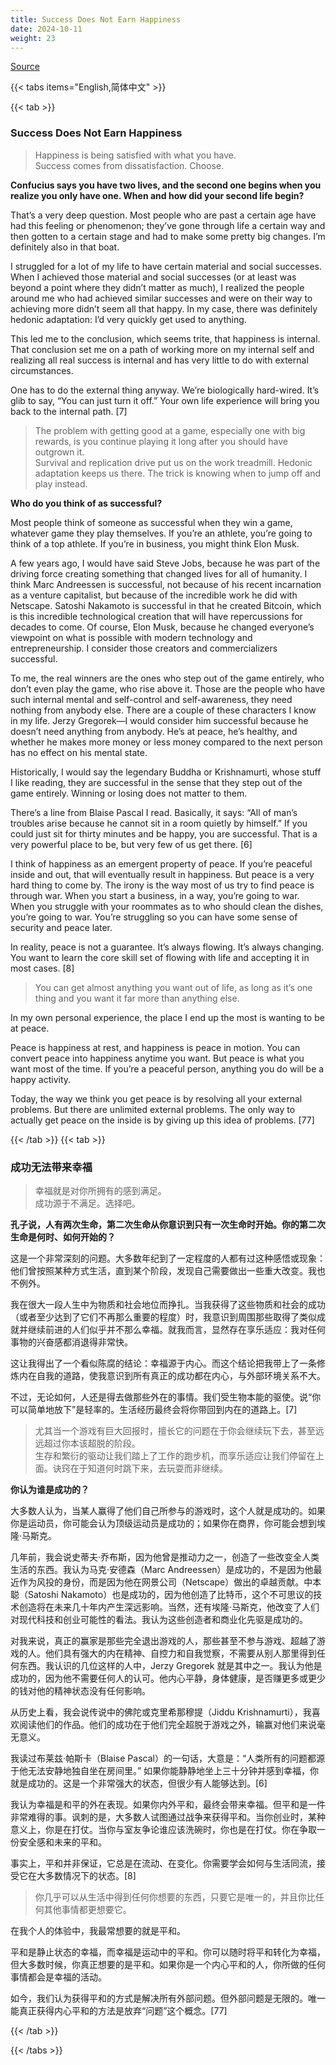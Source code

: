 ```yaml
---
title: Success Does Not Earn Happiness
date: 2024-10-11
weight: 23
---
```


[Source](https://www.navalmanack.com/almanack-of-naval-ravikant/success-does-not-earn-happiness)

{{< tabs items="English,简体中文" >}}

{{< tab >}}

### Success Does Not Earn Happiness

> Happiness is being satisfied with what you have.  
> Success comes from dissatisfaction. Choose.

**Confucius says you have two lives, and the second one begins when you realize you only have one. When and how did your second life begin?**

That’s a very deep question. Most people who are past a certain age have had this feeling or phenomenon; they’ve gone through life a certain way and then gotten to a certain stage and had to make some pretty big changes. I’m definitely also in that boat.

I struggled for a lot of my life to have certain material and social successes. When I achieved those material and social successes (or at least was beyond a point where they didn’t matter as much), I realized the people around me who had achieved similar successes and were on their way to achieving more didn’t seem all that happy. In my case, there was definitely hedonic adaptation: I’d very quickly get used to anything.

This led me to the conclusion, which seems trite, that happiness is internal. That conclusion set me on a path of working more on my internal self and realizing all real success is internal and has very little to do with external circumstances.

One has to do the external thing anyway. We’re biologically hard-wired. It’s glib to say, “You can just turn it off.” Your own life experience will bring you back to the internal path. [7]

> The problem with getting good at a game, especially one with big rewards, is you continue playing it long after you should have outgrown it.  
> Survival and replication drive put us on the work treadmill. Hedonic adaptation keeps us there. The trick is knowing when to jump off and play instead.

**Who do you think of as successful?**

Most people think of someone as successful when they win a game, whatever game they play themselves. If you’re an athlete, you’re going to think of a top athlete. If you’re in business, you might think Elon Musk.

A few years ago, I would have said Steve Jobs, because he was part of the driving force creating something that changed lives for all of humanity. I think Marc Andreessen is successful, not because of his recent incarnation as a venture capitalist, but because of the incredible work he did with Netscape. Satoshi Nakamoto is successful in that he created Bitcoin, which is this incredible technological creation that will have repercussions for decades to come. Of course, Elon Musk, because he changed everyone’s viewpoint on what is possible with modern technology and entrepreneurship. I consider those creators and commercializers successful.

To me, the real winners are the ones who step out of the game entirely, who don’t even play the game, who rise above it. Those are the people who have such internal mental and self-control and self-awareness, they need nothing from anybody else. There are a couple of these characters I know in my life. Jerzy Gregorek—I would consider him successful because he doesn’t need anything from anybody. He’s at peace, he’s healthy, and whether he makes more money or less money compared to the next person has no effect on his mental state.

Historically, I would say the legendary Buddha or Krishnamurti, whose stuff I like reading, they are successful in the sense that they step out of the game entirely. Winning or losing does not matter to them.

There’s a line from Blaise Pascal I read. Basically, it says: “All of man’s troubles arise because he cannot sit in a room quietly by himself.” If you could just sit for thirty minutes and be happy, you are successful. That is a very powerful place to be, but very few of us get there. [6]

I think of happiness as an emergent property of peace. If you’re peaceful inside and out, that will eventually result in happiness. But peace is a very hard thing to come by. The irony is the way most of us try to find peace is through war. When you start a business, in a way, you’re going to war. When you struggle with your roommates as to who should clean the dishes, you’re going to war. You’re struggling so you can have some sense of security and peace later.

In reality, peace is not a guarantee. It’s always flowing. It’s always changing. You want to learn the core skill set of flowing with life and accepting it in most cases. [8]

> You can get almost anything you want out of life, as long as it’s one thing and you want it far more than anything else.

In my own personal experience, the place I end up the most is wanting to be at peace.

Peace is happiness at rest, and happiness is peace in motion. You can convert peace into happiness anytime you want. But peace is what you want most of the time. If you’re a peaceful person, anything you do will be a happy activity.

Today, the way we think you get peace is by resolving all your external problems. But there are unlimited external problems. The only way to actually get peace on the inside is by giving up this idea of problems. [77]

{{< /tab >}}
{{< tab >}}

### 成功无法带来幸福

> 幸福就是对你所拥有的感到满足。  
> 成功源于不满足。选择吧。

**孔子说，人有两次生命，第二次生命从你意识到只有一次生命时开始。你的第二次生命是何时、如何开始的？**

这是一个非常深刻的问题。大多数年纪到了一定程度的人都有过这种感悟或现象：他们曾按照某种方式生活，直到某个阶段，发现自己需要做出一些重大改变。我也不例外。

我在很大一段人生中为物质和社会地位而挣扎。当我获得了这些物质和社会的成功（或者至少达到了它们不再那么重要的程度）时，我意识到周围那些取得了类似成就并继续前进的人们似乎并不那么幸福。就我而言，显然存在享乐适应：我对任何事物的兴奋感都消退得非常快。

这让我得出了一个看似陈腐的结论：幸福源于内心。而这个结论把我带上了一条修炼内在自我的道路，使我意识到所有真正的成功都在内心，与外部环境关系不大。

不过，无论如何，人还是得去做那些外在的事情。我们受生物本能的驱使。说“你可以简单地放下”是轻率的。生活经历最终会将你带回到内在的道路上。[7]

> 尤其当一个游戏有巨大回报时，擅长它的问题在于你会继续玩下去，甚至远远超过你本该超脱的阶段。  
> 生存和繁衍的驱动让我们踏上了工作的跑步机，而享乐适应让我们停留在上面。诀窍在于知道何时跳下来，去玩耍而非继续。

**你认为谁是成功的？**

大多数人认为，当某人赢得了他们自己所参与的游戏时，这个人就是成功的。如果你是运动员，你可能会认为顶级运动员是成功的；如果你在商界，你可能会想到埃隆·马斯克。

几年前，我会说史蒂夫·乔布斯，因为他曾是推动力之一，创造了一些改变全人类生活的东西。我认为马克·安德森（Marc Andreessen）是成功的，不是因为他最近作为风投的身份，而是因为他在网景公司（Netscape）做出的卓越贡献。中本聪（Satoshi Nakamoto）也是成功的，因为他创造了比特币，这个不可思议的技术创造将在未来几十年内产生深远影响。当然，还有埃隆·马斯克，他改变了人们对现代科技和创业可能性的看法。我认为这些创造者和商业化先驱是成功的。

对我来说，真正的赢家是那些完全退出游戏的人，那些甚至不参与游戏、超越了游戏的人。他们具有强大的内在精神、自控力和自我觉察，不需要从别人那里得到任何东西。我认识的几位这样的人中，Jerzy Gregorek 就是其中之一。我认为他是成功的，因为他不需要任何人的认可。他内心平静，身体健康，是否赚更多或更少的钱对他的精神状态没有任何影响。

从历史上看，我会说传说中的佛陀或克里希那穆提（Jiddu Krishnamurti），我喜欢阅读他们的作品。他们的成功在于他们完全超脱于游戏之外，输赢对他们来说毫无意义。

我读过布莱兹·帕斯卡（Blaise Pascal）的一句话，大意是：“人类所有的问题都源于他无法安静地独自坐在房间里。” 如果你能静静地坐上三十分钟并感到幸福，你就是成功的。这是一个非常强大的状态，但很少有人能够达到。[6]

我认为幸福是和平的外在表现。如果你内外平和，最终会带来幸福。但平和是一件非常难得的事。讽刺的是，大多数人试图通过战争来获得平和。当你创业时，某种意义上，你是在打仗。当你与室友争论谁应该洗碗时，你也是在打仗。你在争取一份安全感和未来的平和。

事实上，平和并非保证，它总是在流动、在变化。你需要学会如何与生活同流，接受它在大多数情况下的状态。[8]

> 你几乎可以从生活中得到任何你想要的东西，只要它是唯一的，并且你比任何其他事情都更想要它。

在我个人的体验中，我最常想要的就是平和。

平和是静止状态的幸福，而幸福是运动中的平和。你可以随时将平和转化为幸福，但大多数时候，你真正想要的是平和。如果你是一个内心平和的人，你所做的任何事情都会是幸福的活动。

如今，我们认为获得平和的方式是解决所有外部问题。但外部问题是无限的。唯一能真正获得内心平和的方法是放弃“问题”这个概念。[77]

{{< /tab >}}

{{< /tabs >}}
